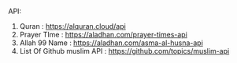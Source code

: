 
API: 

1. Quran : https://alquran.cloud/api
2. Prayer TIme : https://aladhan.com/prayer-times-api
3. Allah 99 Name : https://aladhan.com/asma-al-husna-api
4. List Of Github muslim API : https://github.com/topics/muslim-api
